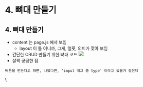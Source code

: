 # 4. 뼈대 만들기

## 4. 뼈대 만들기

* content 는 page.js 에서 보임
  * layout 이 틀 이니까, 그게, 얼핏, 의미가 맞아 보임
* 간단한 CRUD 만들기 위한 뼈대 코드 ![](https://i.imgur.com/UEQ2O7K.png)
* 살짝 궁금한 점

```
버튼을 만든다고 하면, 나였다면, 'input 태그 중 type' 이라고 썼을거 같은데
```

\
